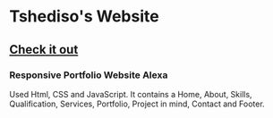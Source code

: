 # Tshediso's Website 
## [Check it out](https://tshedisob.github.io/)
### Responsive Portfolio Website Alexa
Used Html, CSS and JavaScript. It contains a Home, About, Skills, Qualification, Services, Portfolio, Project in mind, Contact and Footer.
